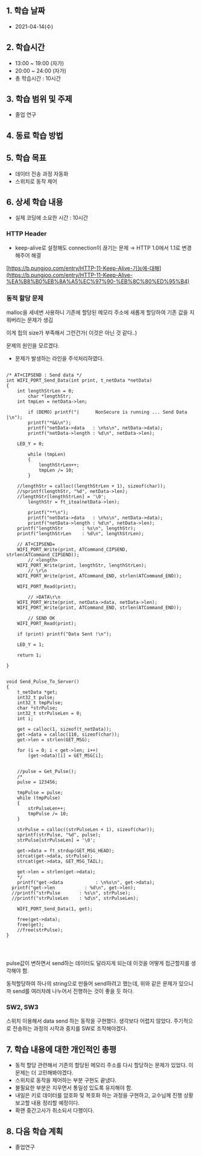 ## 1. 학습 날짜
+ 2021-04-14(수)

## 2. 학습시간
+ 13:00 ~ 19:00 (자가)   
+ 20:00 ~ 24:00 (자가)
+ 총 학습시간 : 10시간

## 3. 학습 범위 및 주제
+ 졸업 연구

## 4. 동료 학습 방법


## 5. 학습 목표
+ 데이터 전송 과정 자동화
+ 스위치로 동작 제어

## 6. 상세 학습 내용
+ 실제 코딩에 소요한 시간 : 10시간    
    
### HTTP Header

- keep-alive로 설정해도 connection이 끊기는 문제 → HTTP 1.0에서 1.1로 변경해주어 해결

[https://b.pungjoo.com/entry/HTTP-11-Keep-Alive-기능에-대해](https://b.pungjoo.com/entry/HTTP-11-Keep-Alive-%EA%B8%B0%EB%8A%A5%EC%97%90-%EB%8C%80%ED%95%B4) 

### 동적 할당 문제

malloc을 세네번 사용하니 기존에 할당된 메모리 주소에 새롭게 할당하여 기존 값을 지워버리는 문제가 생김

이게 힙의 size가 부족해서 그런건가( 이것은 아닌 것 같다..) 

문제의 원인을 모르겠다.

+ 문제가 발생하는 라인을 주석처리하였다.
```

/* AT+CIPSEND : Send data */
int WIFI_PORT_Send_Data(int print, t_netData *netData)
{
    int lengthStrLen = 0;
		char *lengthStr;
    int tmpLen = netData->len;

		if (DEMO) printf("|      NonSecure is running ... Send Data     |\n");
		printf("*&&\n");
		printf("netData->data   : \n%s\n", netData->data);
		printf("netData->length : %d\n", netData->len);

    LED_Y = 0;
	
		while (tmpLen)
		{
			lengthStrLen++;
			tmpLen /= 10;
		}

    //lengthStr = calloc((lengthStrLen + 1), sizeof(char));
    //sprintf(lengthStr, "%d", netData->len);
    //lengthStr[lengthStrLen] = '\0';
		lengthStr = ft_itoa(netData->len);
		
		printf("**\n");
		printf("netData->data   : \n%s\n", netData->data);
		printf("netData->length : %d\n", netData->len);
    printf("lengthStr       : %s\n", lengthStr);
    printf("lengthStrLen    : %d\n", lengthStrLen); 

    // AT+CIPSEND=
    WIFI_PORT_Write(print, ATCommand_CIPSEND, strlen(ATCommand_CIPSEND));
		// <length>
    WIFI_PORT_Write(print, lengthStr, lengthStrLen);
		// \r\n
    WIFI_PORT_Write(print, ATCommand_END, strlen(ATCommand_END));
		
    WIFI_PORT_Read(print);

		// >DATA\r\n
    WIFI_PORT_Write(print, netData->data, netData->len);
    WIFI_PORT_Write(print, ATCommand_END, strlen(ATCommand_END));
		
		// SEND OK
    WIFI_PORT_Read(print);
		
    if (print) printf("Data Sent !\n");
    
    LED_Y = 1;
    
    return 1;
    
}


void Send_Pulse_To_Server()
{
	t_netData *get;
	int32_t	pulse;
	int32_t tmpPulse;
	char *strPulse;
	int32_t strPulseLen = 0;
	int i;
	
	get = calloc(1, sizeof(t_netData));
	get->data = calloc(110, sizeof(char));
	get->len = strlen(GET_MSG);
	
	for (i = 0; i < get->len; i++)
		(get->data)[i] = GET_MSG[i];
	
	
	//pulse = Get_Pulse();
	/*
	pulse = 123456;
	
	tmpPulse = pulse;
	while (tmpPulse)
	{
		strPulseLen++;
		tmpPulse /= 10;
	}
	
	strPulse = calloc((strPulseLen + 1), sizeof(char));
	sprintf(strPulse, "%d", pulse);
	strPulse[strPulseLen] = '\0';
	
	get->data = ft_strdup(GET_MSG_HEAD);
	strcat(get->data, strPulse);
	strcat(get->data, GET_MSG_TAIL);

	get->len = strlen(get->data);
	*/
	printf("get->data			 : \n%s\n", get->data);
  printf("get->len 			 : %d\n", get->len);
  //printf("strPulse       : %s\n", strPulse);
  //printf("strPulseLen    : %d\n", strPulseLen); 

	WIFI_PORT_Send_Data(1, get);
	
	free(get->data);
	free(get);
	//free(strPulse);
}




```

pulse값이 변하면서 send하는 데이터도 달라지게 되는데 이것을 어떻게 접근할지를 생각해야 함.

동적할당하여 하나의 string으로 만들어 send하려고 했는데, 위와 같은 문제가 있으니까 send를 여러차례 나누어서 진행하는 것이 좋을 듯 하다.

### SW2, SW3

스위치 이용해서 data send 하는 동작을 구현했다. 생각보다 어렵지 않았다. 주기적으로 전송하는 과정의 시작과 중지를 SW로 조작해야겠다.

## 7. 학습 내용에 대한 개인적인 총평
+ 동적 할당 관련해서 기존의 할당된 메모리 주소를 다시 할당하는 문제가 있었다. 이 문제는 더 고민해봐야겠다.
+ 스위치로 동작을 제어하는 부분 구현도 끝냈다.
+ 불필요한 부분은 지우면서 통일성 있도록 유지해야 함.
+ 내일은 키로 데이터를 암호화 및 복호화 하는 과정을 구현하고, 교수님께 진행 상황 보고할 내용 정리할 예정이다.
+ 확랜 중간고사가 취소되서 다행이다.

## 8. 다음 학습 계획
+ 졸업연구


